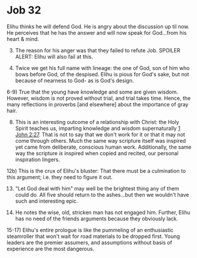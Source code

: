 # Job 32

Elihu thinks he will defend God.
He is angry about the discussion up til now.
He perceives that he has the answer and will now speak for God...from his heart & mind.


3) The reason for his anger was that they failed to refute Job.
   SPOILER ALERT: Elihu will also fail at this.

6) Twice we get his full name with lineage: the one of God, son of him who bows before God, of the despised.
   Elihu is pious for God's sake, but not because of nearness to God- as is God's design.

6-9) True that the young have knowledge and some are given wisdom.
     However, wisdom is not proved without trial, and trial takes time.
     Hence, the many reflections in proverbs [and elsewhere] about the importance of gray hair.

8) This is an interesting outcome of a relationship with Christ:
   the Holy Spirit teaches us, imparting knowledge and wisdom supernaturally [1 John 2:27]().
   That is not to say that we don't work for it or that it may not come through others.
   Much the same way scripture itself was inspired yet came from deliberate, conscious human work.
   Additionally, the same way the scripture _is_ inspired when copied and recited, our personal inspiration lingers.

12b) This is the crux of Elihu's bluster:
     That there must be a culmination to this argument; i.e. they need to figure it out.

13) "Let God deal with him" may well be the brightest thing any of them could do.
    All five should return to the ashes...but then we wouldn't have such and interesting epic.

14) He notes the wise, old, stricken man has not engaged him.
    Further, Elihu has no need of the friends arguments because they obviously lack.

15-17) Elihu's entire prologue is like the pummeling of an enthusiastic steamroller that won't wait for road materials to be dropped first.
       Young leaders are the premier assumers, and assumptions without basis of experience are the most dangerous.
